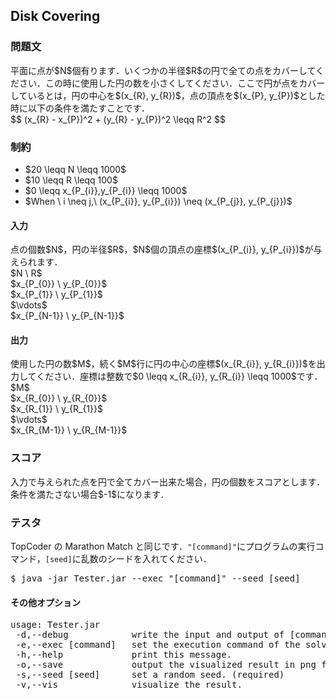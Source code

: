 <h2>Disk Covering</h2>

<h3>問題文</h3>
平面に点が$N$個有ります．いくつかの半径$R$の円で全ての点をカバーしてください．この時に使用した円の数を小さくしてください．ここで円が点をカバーしているとは，円の中心を$(x_{R}, y_{R})$，点の頂点を$(x_{P}, y_{P})$とした時に以下の条件を満たすことです．

<div class = "iodata">
$$
(x_{R} - x_{P})^2 + (y_{R} - y_{P})^2 \leqq R^2
$$
</div>

<h3>制約</h3>
<ul>
<li>$20 \leqq N \leqq 1000$</li>
<li>$10 \leqq R \leqq 100$</li>
<li>$0 \leqq x_{P_{i}},y_{P_{i}} \leqq 1000$</li>
<li>$When \ i \neq j,\ (x_{P_{i}}, y_{P_{i}}) \neq (x_{P_{j}}, y_{P_{j}})$</li>
</ul>

<h4>入力</h4>
点の個数$N$，円の半径$R$，$N$個の頂点の座標$(x_{P_{i}}, y_{P_{i}})$が与えられます．
<div class = "iodata">
$N \ R$<br>
$x_{P_{0}} \ y_{P_{0}}$<br>
$x_{P_{1}} \ y_{P_{1}}$<br>
$\vdots$<br>
$x_{P_{N-1}} \ y_{P_{N-1}}$<br>
</div>

<h4>出力</h4>
使用した円の数$M$，続く$M$行に円の中心の座標$(x_{R_{i}}, y_{R_{i}})$を出力してください．座標は整数で$0 \leqq x_{R_{i}}, y_{R_{i}} \leqq 1000$です．
<div class = "iodata">
$M$<br>
$x_{R_{0}} \ y_{R_{0}}$<br>
$x_{R_{1}} \ y_{R_{1}}$<br>
$\vdots$<br>
$x_{R_{M-1}} \ y_{R_{M-1}}$<br>
</div>

<h3>スコア</h3>
入力で与えられた点を円で全てカバー出来た場合，円の個数をスコアとします．条件を満たさない場合$-1$になります．

<h3>テスタ</h3>
TopCoder の Marathon Match と同じです．<code>"[command]"</code>にプログラムの実行コマンド，<code>[seed]</code>に乱数のシードを入れてください．
<div class = "iodata">
<pre>
$ java -jar Tester.jar --exec "[command]" --seed [seed]
</pre>
</div>

<h4>その他オプション</h4>
<pre>
usage: Tester.jar
 -d,--debug            write the input and output of [command] as a text file.
 -e,--exec [command]   set the execution command of the solver. (required)
 -h,--help             print this message.
 -o,--save             output the visualized result in png format.
 -s,--seed [seed]      set a random seed. (required)
 -v,--vis              visualize the result.
</pre>
